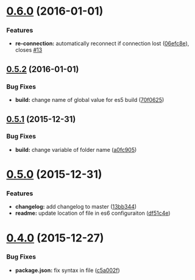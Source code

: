 <a name="0.6.0"></a>
# [0.6.0](https://github.com/davinkevin/AngularStompDK/compare/v0.5.2...v0.6.0) (2016-01-01)


### Features

* **re-connection:** automatically reconnect if connection lost ([06efc8e](https://github.com/davinkevin/AngularStompDK/commit/06efc8e)), closes [#13](https://github.com/davinkevin/AngularStompDK/issues/13)



<a name="0.5.2"></a>
## [0.5.2](https://github.com/davinkevin/AngularStompDK/compare/v0.5.1...v0.5.2) (2016-01-01)


### Bug Fixes

* **build:** change name of global value for es5 build ([70f0625](https://github.com/davinkevin/AngularStompDK/commit/70f0625))



<a name="0.5.1"></a>
## [0.5.1](https://github.com/davinkevin/AngularStompDK/compare/v0.5.0...v0.5.1) (2015-12-31)


### Bug Fixes

* **build:** change variable of folder name ([a0fc905](https://github.com/davinkevin/AngularStompDK/commit/a0fc905))



<a name="0.5.0"></a>
# [0.5.0](https://github.com/davinkevin/AngularStompDK/compare/v0.4.1...v0.5.0) (2015-12-31)


### Features

* **changelog:** add changelog to master ([13bb344](https://github.com/davinkevin/AngularStompDK/commit/13bb344))
* **readme:** update location of file in es6 configuraiton ([df51c4e](https://github.com/davinkevin/AngularStompDK/commit/df51c4e))



<a name="0.4.0"></a>
# [0.4.0](https://github.com/davinkevin/AngularStompDK/compare/v0.3.4...v0.4.0) (2015-12-27)


### Bug Fixes

* **package.json:** fix syntax in file ([c5a002f](https://github.com/davinkevin/AngularStompDK/commit/c5a002f))


